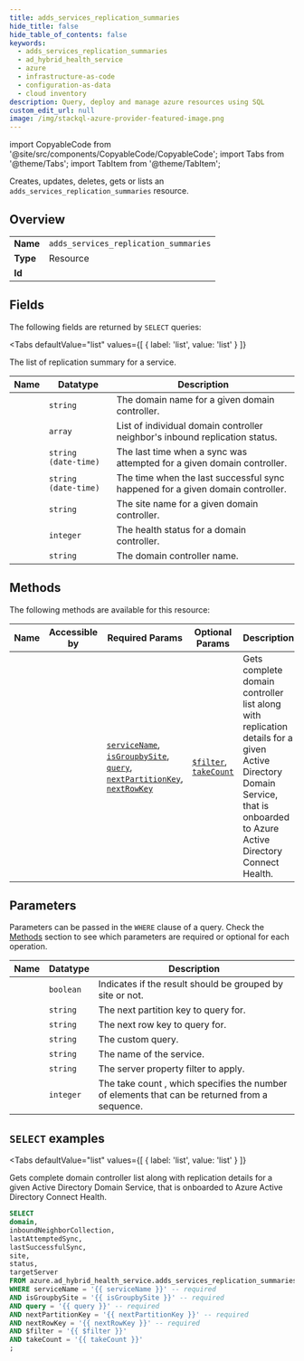 ```yaml
--- 
title: adds_services_replication_summaries
hide_title: false
hide_table_of_contents: false
keywords:
  - adds_services_replication_summaries
  - ad_hybrid_health_service
  - azure
  - infrastructure-as-code
  - configuration-as-data
  - cloud inventory
description: Query, deploy and manage azure resources using SQL
custom_edit_url: null
image: /img/stackql-azure-provider-featured-image.png
---
```


import CopyableCode from '@site/src/components/CopyableCode/CopyableCode';
import Tabs from '@theme/Tabs';
import TabItem from '@theme/TabItem';

Creates, updates, deletes, gets or lists an <code>adds_services_replication_summaries</code> resource.

## Overview
<table><tbody>
<tr><td><b>Name</b></td><td><code>adds_services_replication_summaries</code></td></tr>
<tr><td><b>Type</b></td><td>Resource</td></tr>
<tr><td><b>Id</b></td><td><CopyableCode code="azure.ad_hybrid_health_service.adds_services_replication_summaries" /></td></tr>
</tbody></table>

## Fields

The following fields are returned by `SELECT` queries:

<Tabs
    defaultValue="list"
    values={[
        { label: 'list', value: 'list' }
    ]}
>
<TabItem value="list">

The list of replication summary for a service. 

<table>
<thead>
    <tr>
    <th>Name</th>
    <th>Datatype</th>
    <th>Description</th>
    </tr>
</thead>
<tbody>
<tr>
    <td><CopyableCode code="domain" /></td>
    <td><code>string</code></td>
    <td>The domain name for a given domain controller.</td>
</tr>
<tr>
    <td><CopyableCode code="inboundNeighborCollection" /></td>
    <td><code>array</code></td>
    <td>List of individual domain controller neighbor's inbound replication status.</td>
</tr>
<tr>
    <td><CopyableCode code="lastAttemptedSync" /></td>
    <td><code>string (date-time)</code></td>
    <td>The last time when a sync was attempted for a given domain controller.</td>
</tr>
<tr>
    <td><CopyableCode code="lastSuccessfulSync" /></td>
    <td><code>string (date-time)</code></td>
    <td>The time when the last successful sync happened for a given domain controller.</td>
</tr>
<tr>
    <td><CopyableCode code="site" /></td>
    <td><code>string</code></td>
    <td>The site name for a given domain controller.</td>
</tr>
<tr>
    <td><CopyableCode code="status" /></td>
    <td><code>integer</code></td>
    <td>The health status for a domain controller.</td>
</tr>
<tr>
    <td><CopyableCode code="targetServer" /></td>
    <td><code>string</code></td>
    <td>The domain controller name.</td>
</tr>
</tbody>
</table>
</TabItem>
</Tabs>

## Methods

The following methods are available for this resource:

<table>
<thead>
    <tr>
    <th>Name</th>
    <th>Accessible by</th>
    <th>Required Params</th>
    <th>Optional Params</th>
    <th>Description</th>
    </tr>
</thead>
<tbody>
<tr>
    <td><a href="#list"><CopyableCode code="list" /></a></td>
    <td><CopyableCode code="select" /></td>
    <td><a href="#parameter-serviceName"><code>serviceName</code></a>, <a href="#parameter-isGroupbySite"><code>isGroupbySite</code></a>, <a href="#parameter-query"><code>query</code></a>, <a href="#parameter-nextPartitionKey"><code>nextPartitionKey</code></a>, <a href="#parameter-nextRowKey"><code>nextRowKey</code></a></td>
    <td><a href="#parameter-$filter"><code>$filter</code></a>, <a href="#parameter-takeCount"><code>takeCount</code></a></td>
    <td>Gets complete domain controller list along with replication details for a given Active Directory Domain Service, that is onboarded to Azure Active Directory Connect Health.</td>
</tr>
</tbody>
</table>

## Parameters

Parameters can be passed in the `WHERE` clause of a query. Check the [Methods](#methods) section to see which parameters are required or optional for each operation.

<table>
<thead>
    <tr>
    <th>Name</th>
    <th>Datatype</th>
    <th>Description</th>
    </tr>
</thead>
<tbody>
<tr id="parameter-isGroupbySite">
    <td><CopyableCode code="isGroupbySite" /></td>
    <td><code>boolean</code></td>
    <td>Indicates if the result should be grouped by site or not.</td>
</tr>
<tr id="parameter-nextPartitionKey">
    <td><CopyableCode code="nextPartitionKey" /></td>
    <td><code>string</code></td>
    <td>The next partition key to query for.</td>
</tr>
<tr id="parameter-nextRowKey">
    <td><CopyableCode code="nextRowKey" /></td>
    <td><code>string</code></td>
    <td>The next row key to query for.</td>
</tr>
<tr id="parameter-query">
    <td><CopyableCode code="query" /></td>
    <td><code>string</code></td>
    <td>The custom query.</td>
</tr>
<tr id="parameter-serviceName">
    <td><CopyableCode code="serviceName" /></td>
    <td><code>string</code></td>
    <td>The name of the service.</td>
</tr>
<tr id="parameter-$filter">
    <td><CopyableCode code="$filter" /></td>
    <td><code>string</code></td>
    <td>The server property filter to apply.</td>
</tr>
<tr id="parameter-takeCount">
    <td><CopyableCode code="takeCount" /></td>
    <td><code>integer</code></td>
    <td>The take count , which specifies the number of elements that can be returned from a sequence.</td>
</tr>
</tbody>
</table>

## `SELECT` examples

<Tabs
    defaultValue="list"
    values={[
        { label: 'list', value: 'list' }
    ]}
>
<TabItem value="list">

Gets complete domain controller list along with replication details for a given Active Directory Domain Service, that is onboarded to Azure Active Directory Connect Health.

```sql
SELECT
domain,
inboundNeighborCollection,
lastAttemptedSync,
lastSuccessfulSync,
site,
status,
targetServer
FROM azure.ad_hybrid_health_service.adds_services_replication_summaries
WHERE serviceName = '{{ serviceName }}' -- required
AND isGroupbySite = '{{ isGroupbySite }}' -- required
AND query = '{{ query }}' -- required
AND nextPartitionKey = '{{ nextPartitionKey }}' -- required
AND nextRowKey = '{{ nextRowKey }}' -- required
AND $filter = '{{ $filter }}'
AND takeCount = '{{ takeCount }}'
;
```
</TabItem>
</Tabs>
